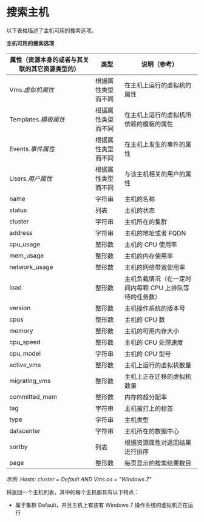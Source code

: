 # 搜索主机

以下表格描述了主机可用的搜索选项。

**主机可用的搜索选项**

|属性（资源本身的或者与其关联的其它资源类型的）|类型|说明（参考）|
|----------------------------------------------|----|------------|
|Vms.*虚拟机属性*|根据属性类型而不同|在主机上运行的虚拟机的属性|
|Templates.*模板属性*|根据属性类型而不同|在主机上运行的虚拟机所依赖的模板的属性|
|Events.*事件属性*|根据属性类型而不同|在主机上发生的事件的属性|
|Users.*用户属性*|根据属性类型而不同|与该主机相关的用户的属性|
|name|字符串|主机的名称|
|status|列表|主机的状态|
|cluster|字符串|主机所在的集群|
|address|字符串|主机的地址或者 FQDN|
|cpu\_usage|整形数|主机的 CPU 使用率|
|mem\_usage|整形数|主机的内存使用率|
|network\_usage|整形数|主机的网络带宽使用率|
|load|整形数|主机负载情况（在一定时间内每颗 CPU 上排队等待的任务数）|
|version|整形数|主机操作系统的版本号|
|cpus|整形数|主机的 CPU 数|
|memory|整形数|主机的可用内存大小|
|cpu\_speed|整形数|主机的 CPU 处理速度|
|cpu\_model|字符串|主机的 CPU 型号|
|active\_vms|整形数|主机上运行的虚拟机数量|
|migrating\_vms|整形数|主机上正在迁移的虚拟机数量|
|committed\_mem|整形数|内存的超分配率|
|tag|字符串|主机被打上的标签|
|type|字符串|主机类型|
|datacenter|字符串|主机所在的数据中心|
|sortby|列表|根据资源属性对返回结果进行排序|
|page|整形数|每页显示的搜索结果数目|

*示例*.
*Hosts: cluster = Default AND Vms.os = "Windows 7"*

将返回一个主机列表，其中的每个主机都具有以下特点：

-   属于集群 Default，并且主机上有装有 Windows 7
    操作系统的虚拟机正在运行
